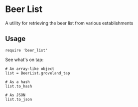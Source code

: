 # Beer List

A utility for retrieving the beer list from various establishments

## Usage

`require 'beer_list'`

See what's on tap:

```
# An array-like object
list = BeerList.groveland_tap

# As a hash
list.to_hash

# As JSON
list.to_json
```
